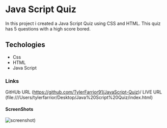 # Java Script Quiz
In this project i created a Java Script Quiz using CSS and HTML. This quiz has 5 questions with a high score bored. 
## Techologies
* Css
* HTML
* Java Script 

### Links
GitHUb URL (https://github.com/TylerFarrior91/JavaScript-Quiz)/
LIVE URL (file:///Users/tylerfarrior/Desktop/Java%20Script%20Quiz/index.html)
#### ScreenShots
![screenshot](<images/Screenshot 2023-07-24 at 6.56.12 PM.png>))
